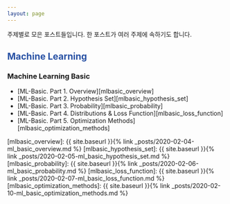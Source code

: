 ```yaml
---
layout: page
---
```


주제별로 모은 포스트들입니다. 한 포스트가 여러 주제에 속하기도 합니다.

<font color="#2851a4"><h2>Machine Learning</h2></font>

### Machine Learning Basic
- [ML-Basic. Part 1. Overview][mlbasic_overview]
- [ML-Basic. Part 2. Hypothesis Set][mlbasic_hypothesis_set]
- [ML-Basic. Part 3. Probability][mlbasic_probability]
- [ML-Basic. Part 4. Distributions & Loss Function][mlbasic_loss_function]
- [ML-Basic. Part 5. Optimization Methods][mlbasic_optimization_methods]

[mlbasic_overview]: {{ site.baseurl }}{% link _posts/2020-02-04-ml_basic_overview.md %}
[mlbasic_hypothesis_set]: {{ site.baseurl }}{% link _posts/2020-02-05-ml_basic_hypothesis_set.md %}
[mlbasic_probability]: {{ site.baseurl }}{% link _posts/2020-02-06-ml_basic_probability.md %}
[mlbasic_loss_function]: {{ site.baseurl }}{% link _posts/2020-02-07-ml_basic_loss_function.md %}
[mlbasic_optimization_methods]: {{ site.baseurl }}{% link _posts/2020-02-10-ml_basic_optimization_methods.md %}
